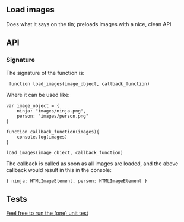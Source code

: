 ## Load images

Does what it says on the tin; preloads images with a nice, clean API

## API

### Signature

The signature of the function is:

     function load_images(image_object, callback_function)

Where it can be used like:

    var image_object = {
        ninja: "images/ninja.png", 
        person: "images/person.png"
    }

    function callback_function(images){
        console.log(images)
    }

    load_images(image_object, callback_function)

The callback is called as soon as all images are loaded, and the above callback would result in this in the console:

    { ninja: HTMLImageElement, person: HTMLImageElement }

## Tests

[Feel free to run the (one) unit test](hughfdjackson.github.com/load_images/src-test/SpecRunner.html)
